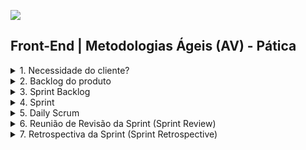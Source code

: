 ![](./hd-header.png)

## Front-End | Metodologias Ágeis (AV) - Pática

<details>
  <summary>1. Necessidade do cliente?</summary>
  
  ### Necessidade do cliente? 
  > Precisamos de um sistema para registrar as tarefas dos funcionários, controle de utilização dos maquinários e localização de suas atividades.
  > O sistema deve ser responsável em indentificar o maquinário e funcionário que está executando a tarefa e registrar tempo e localização.
</details>

<details>
  <summary>2. Backlog do produto</summary>
  
  - Visão do Produto
  > A visão do produto é saber qual é o maior problema que o sistema deve resolver.

  - Identificação de Requisitos
  > Para identificar o problema, é necessário identificar quais são os requisitos do sistema.  
  > OBS: Pode utilizar as `Histórias de usuário` para identificar os requisitos.
  > Ator -> Ação -> Objetivo
  > Exemplo:
  > Como fazendeiro preciso pegar um trator para cortar uma árvore?

  - Lista de Itens
  > Após identificar os requisitos, é necessário listar os itens que serão desenvolvidos.

  - Ordenado por Prioridades
  > Ordenar os itens de acordo com sua prioridade para ser entregue ao cliente.

  - Entendimento  junto  as  partes envolvidas
  > Para entender o problema, é necessário entender o que o cliente quer, como, quando e como. Sempre consultando o cliente quando necessário

 
</details>

<details>
  <summary>3. Sprint Backlog</summary>
  
  > Consiste em uma lista de itens selecionados do Product Backog que serão realizados no próximo Sprint, esta lista é definida durante uma reunião chamada Sprint Planning Meeting na qual a equipe decide o que vai ser realizado em determinado Sprint, alias as reuniões são um dos pontos centrais do SCRUM.  
</details>

<details>
  <summary>4. Sprint</summary>
  
  > A julgar pela duração de um sprint (entre 7e 30 dias) o nome sprint(corrida) é bem apropriado, a grosso modo um sprint é o desenvolvimento de um incremento de um software a ser entregue em determinado prazo, mas esse processo envolve algumas nuances a mais que veremos a seguir.
</details>

<details>
  <summary>5. Daily Scrum</summary>
  
  > É uma reunião diária realizada a cada dia de um sprint, está reunião tem um conjunto de regras bem definido:

  > A reunião começa precisamente no horário marcado.
  > Todos são bem-vindos, mas apenas "poucos" podem falar.
  > O encontro tem duração determinada (Time-Box) e dura 15 minutos.
  > A reunião deve acontecer no mesmo local e mesma hora todos os dias
  > Durante a reunião, cada membro da equipe responde a três perguntas:
  > O que você tem feito desde ontem?
  > O que você está planejando fazer hoje?
  > Você tem algum problema impedindo você de realizar seu objetivo?
  > Uma das vantagens das reuniões curtas é que evitam o cansaço causado > por reuniões delongadas e que muitas vezes acabam sendo pouco > produtivas, também é importante destacar que desta forma também se > garante que todos os membros da equipe estarão a par de cada progresso > feito durante o projeto.
</details>

<details>
  <summary>6. Reunião de Revisão da Sprint (Sprint Review)</summary>
  
  > Esta reunião tem dois objetivos principais: rever o trabalho concluído e o não concluído e apresentar uma demo ao cliente. Dessa forma a cada sprint o cliente poderá ver uma parte do produto funcionando e participar do processo fazendo sugestões de melhorias.
</details>

<details>
  <summary>7. Retrospectiva da Sprint (Sprint Retrospective)</summary>
  
  > Está reunião tem o objetivo de rever os erros e acertos no sprint realizado. Está é uma das partes mais importantes do processo, já que nela é possível aprender com os erros e tentar aprimorar o produto, com isso é possível obter o que se procura não só quando se está desenvolvendo software, mas em qualquer outro produto: a melhoria continua.
</details>